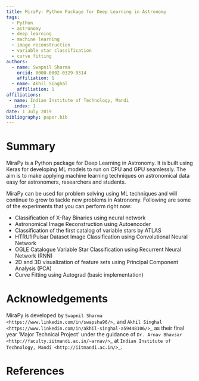 ```yaml
---
title: MiraPy: Python Package for Deep Learning in Astronomy
tags:
  - Python
  - astronomy
  - deep learning
  - machine learning
  - image reconstruction
  - variable star classification
  - curve fitting
authors:
  - name: Swapnil Sharma
    orcid: 0000-0002-0329-9314
    affiliation: 1
  - name: Akhil Singhal
    affiliation: 1
affiliations:
 - name: Indian Institute of Technology, Mandi
   index: 1
date: 1 July 2019
bibliography: paper.bib
---
```


# Summary

MiraPy is a Python package for Deep Learning in Astronomy. It is built using
Keras for developing ML models to run on CPU and GPU seamlessly. The
aim is to make applying machine learning techniques on astronomical data easy
for astronomers, researchers and students.

MiraPy can be used for problem solving using ML techniques and will continue to grow to tackle new problems in Astronomy. Following are some of the experiments that you can perform right now:

- Classification of X-Ray Binaries using neural network
- Astronomical Image Reconstruction using Autoencoder
- Classification of the first catalog of variable stars by ATLAS
- HTRU1 Pulsar Dataset Image Classification using Convolutional Neural Network
- OGLE Catalogue Variable Star Classification using Recurrent Neural Network (RNN)
- 2D and 3D visualization of feature sets using Principal Component Analysis (PCA)
- Curve Fitting using Autograd (basic implementation)

# Acknowledgements
MiraPy is developed by `Swapnil Sharma <https://www.linkedin.com/in/swapsha96/>`_ and `Akhil Singhal <https://www.linkedin.com/in/akhil-singhal-a59448106/>`_ as their final year 'Major Technical Project' under the guidance of `Dr. Arnav Bhavsar <http://faculty.iitmandi.ac.in/~arnav/>`_ at `Indian Institute of Technology, Mandi <http://iitmandi.ac.in/>`_.

# References
